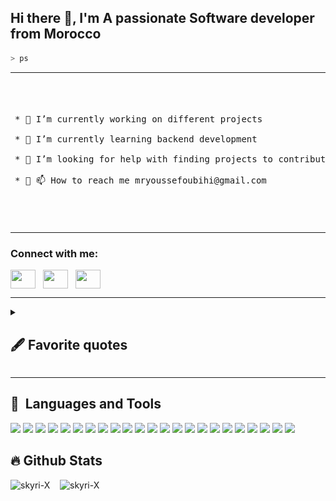 ## Hi there 👋, I'm A passionate Software developer from Morocco

<!-- [![Anurag's GitHub stats](https://github-readme-stats.vercel.app/api?username=skyri-X)](https://github.com/skyri-X/github-readme-stats) -->



```zsh
> ps
```

<!-- <img  align="left" src="EaH.gif" alt="GIF" height="250px"  />  -->

<table>
<tr>
<td width="50%">
<pre>* 🔭 I’m currently working on different projects<br><br>* 🌱 I’m currently learning backend development <br><br>* 🤔 I’m looking for help with finding projects to contribute to!<br><br>* 👩 📫 How to reach me mryoussefoubihi@gmail.com</pre>
</td>
<td>
<img  align="right" src="fyrS.gif" alt="GIF" height="250" width="100%"  /></td>
</tr>
</table>

<h3 align="left">Connect with me:</h3>
<p align="left">
<a href="https://twitter.com/Erwin53131" target="blank"><img align="center" src="https://raw.githubusercontent.com/rahuldkjain/github-profile-readme-generator/master/src/images/icons/Social/twitter.svg"  height="30" width="40" /></a>&nbsp;&nbsp;
<a href="https://www.linkedin.com/in/youssef--oubihi/" target="blank"><img align="center" src="https://raw.githubusercontent.com/rahuldkjain/github-profile-readme-generator/master/src/images/icons/Social/linked-in-alt.svg"  height="30" width="40" /></a>&nbsp;&nbsp;
<a href="https://discord.com/channels/@me/1233548177785753652" target="blank"><img align="center" src="https://raw.githubusercontent.com/rahuldkjain/github-profile-readme-generator/master/src/images/icons/Social/discord.svg" height="30" width="40" /></a>&nbsp;&nbsp;
</p>


---

<details>
 <summary><h2>🖋 Favorite quotes</h2></summary>
   
      
   
      
   ```
   Occupied with a single leaf, you wouldn't see the tree. Occupied with a single tree, you wouldn't see the entire forest. That what it means to truly see
   ```
   
   
  
  
   ```
   Ever tried. Ever failed. No matter. Try again. Fail again. Fail better. 
   ```
   
   
   
      

  
   
   
</details>

---

## 🚀 &nbsp;Languages and Tools

<p align="left">
<img src="https://cdn.jsdelivr.net/gh/devicons/devicon@latest/icons/bash/bash-original.svg" height="50" />
<img src="https://cdn.jsdelivr.net/gh/devicons/devicon@latest/icons/bootstrap/bootstrap-original.svg" height="50" />          
<img src="https://cdn.jsdelivr.net/gh/devicons/devicon@latest/icons/bun/bun-original.svg" height="50" />
<img src="https://cdn.jsdelivr.net/gh/devicons/devicon@latest/icons/c/c-original.svg" height="50" />
<img src="https://cdn.jsdelivr.net/gh/devicons/devicon@latest/icons/css3/css3-original.svg" height="50" />
<img src="https://cdn.jsdelivr.net/gh/devicons/devicon@latest/icons/debian/debian-original.svg" height="50" />
<img src="https://cdn.jsdelivr.net/gh/devicons/devicon@latest/icons/docker/docker-original.svg" height="50" />
<img src="https://cdn.jsdelivr.net/gh/devicons/devicon@latest/icons/express/express-original.svg" height="50" />
<img src="https://cdn.jsdelivr.net/gh/devicons/devicon@latest/icons/flask/flask-original.svg" height="50" />        
<img src="https://cdn.jsdelivr.net/gh/devicons/devicon@latest/icons/git/git-original.svg" height="50" />
<img src="https://cdn.jsdelivr.net/gh/devicons/devicon@latest/icons/github/github-original.svg" height="50" />
<img src="https://cdn.jsdelivr.net/gh/devicons/devicon@latest/icons/html5/html5-original.svg" height="50" />
<img src="https://cdn.jsdelivr.net/gh/devicons/devicon@latest/icons/javascript/javascript-original.svg" height="50" />
<img src="https://cdn.jsdelivr.net/gh/devicons/devicon@latest/icons/jira/jira-original.svg" height="50" <img src="https://cdn.jsdelivr.net/gh/devicons/devicon@latest/icons/laravel/laravel-original.svg" height="50" />
<img src="https://cdn.jsdelivr.net/gh/devicons/devicon@latest/icons/nodejs/nodejs-original.svg" height="50" />
<img src="https://cdn.jsdelivr.net/gh/devicons/devicon@latest/icons/nextjs/nextjs-original.svg" height="50" />        
<img src="https://cdn.jsdelivr.net/gh/devicons/devicon@latest/icons/php/php-original.svg" height="50" />
<img src="https://cdn.jsdelivr.net/gh/devicons/devicon@latest/icons/postgresql/postgresql-original.svg" height="50" />
<img src="https://cdn.jsdelivr.net/gh/devicons/devicon@latest/icons/react/react-original.svg" height="50" />
<img src="https://cdn.jsdelivr.net/gh/devicons/devicon@latest/icons/redux/redux-original.svg" height="50" />
<img src="https://cdn.jsdelivr.net/gh/devicons/devicon@latest/icons/tailwindcss/tailwindcss-original.svg" height="50" />
<img src="https://cdn.jsdelivr.net/gh/devicons/devicon@latest/icons/vscode/vscode-original.svg" height="50" />
<img src="https://cdn.jsdelivr.net/gh/devicons/devicon@latest/icons/mongodb/mongodb-original.svg" height="50" />
</p>

## 🔥 Github Stats
<!-- <p><img width="265" src="https://github-readme-stats.vercel.app/api/top-langs/?username=skyri-X&theme=radical" alt="skyri-X" /></p> -->

<img width="350" src="https://github-readme-stats.vercel.app/api?username=skyri-X&show_icons=true&theme=radical" alt="skyri-X"/>&nbsp;&nbsp;&nbsp;
<img width="370" src="https://github-readme-streak-stats.herokuapp.com/?user=skyri-X&theme=radical" alt="skyri-X"/>
